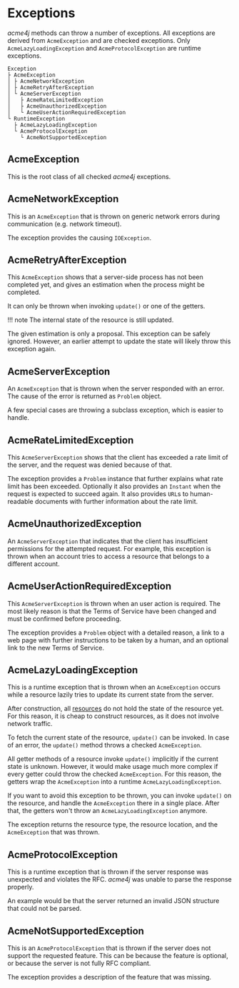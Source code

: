 # Exceptions

_acme4j_ methods can throw a number of exceptions. All exceptions are derived from `AcmeException` and are checked exceptions. Only `AcmeLazyLoadingException` and `AcmeProtocolException` are runtime exceptions.

```text
Exception
├ AcmeException
│ ├ AcmeNetworkException
│ ├ AcmeRetryAfterException
│ └ AcmeServerException
│   ├ AcmeRateLimitedException
│   ├ AcmeUnauthorizedException
│   └ AcmeUserActionRequiredException
└ RuntimeException
  ├ AcmeLazyLoadingException
  └ AcmeProtocolException
    └ AcmeNotSupportedException
```

## AcmeException

This is the root class of all checked _acme4j_ exceptions.

## AcmeNetworkException

This is an `AcmeException` that is thrown on generic network errors during communication (e.g. network timeout).

The exception provides the causing `IOException`.

## AcmeRetryAfterException

This `AcmeException` shows that a server-side process has not been completed yet, and gives an estimation when the process might be completed.

It can only be thrown when invoking `update()` or one of the getters.

!!! note
    The internal state of the resource is still updated.

The given estimation is only a proposal. This exception can be safely ignored. However, an earlier attempt to update the state will likely throw this exception again.

## AcmeServerException

An `AcmeException` that is thrown when the server responded with an error. The cause of the error is returned as `Problem` object.

A few special cases are throwing a subclass exception, which is easier to handle.

## AcmeRateLimitedException

This `AcmeServerException` shows that the client has exceeded a rate limit of the server, and the request was denied because of that.

The exception provides a `Problem` instance that further explains what rate limit has been exceeded. Optionally it also provides an `Instant` when the request is expected to succeed again. It also provides `URL`s to human-readable documents with further information about the rate limit.

## AcmeUnauthorizedException

An `AcmeServerException` that indicates that the client has insufficient permissions for the attempted request. For example, this exception is thrown when an account tries to access a resource that belongs to a different account.

## AcmeUserActionRequiredException

This `AcmeServerException` is thrown when an user action is required. The most likely reason is that the Terms of Service have been changed and must be confirmed before proceeding.

The exception provides a `Problem` object with a detailed reason, a link to a web page with further instructions to be taken by a human, and an optional link to the new Terms of Service.

## AcmeLazyLoadingException

This is a runtime exception that is thrown when an `AcmeException` occurs while a resource lazily tries to update its current state from the server.

After construction, all [resources](persistence.md) do not hold the state of the resource yet. For this reason, it is cheap to construct resources, as it does not involve network traffic.

To fetch the current state of the resource, `update()` can be invoked. In case of an error, the `update()` method throws a checked `AcmeException`.

All getter methods of a resource invoke `update()` implicitly if the current state is unknown. However, it would make usage much more complex if every getter could throw the checked `AcmeException`. For this reason, the getters wrap the `AcmeException` into a runtime `AcmeLazyLoadingException`.

If you want to avoid this exception to be thrown, you can invoke `update()` on the resource, and handle the `AcmeException` there in a single place. After that, the getters won't throw an `AcmeLazyLoadingException` anymore.

The exception returns the resource type, the resource location, and the `AcmeException` that was thrown.

## AcmeProtocolException

This is a runtime exception that is thrown if the server response was unexpected and violates the RFC. _acme4j_ was unable to parse the response properly.

An example would be that the server returned an invalid JSON structure that could not be parsed.

## AcmeNotSupportedException

This is an `AcmeProtocolException` that is thrown if the server does not support the requested feature. This can be because the feature is optional, or because the server is not fully RFC compliant.

The exception provides a description of the feature that was missing.
